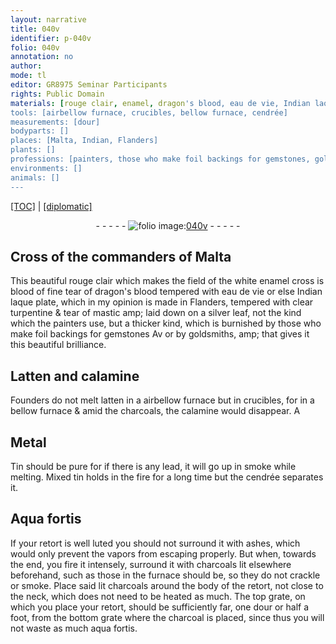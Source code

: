 ```yaml
---
layout: narrative
title: 040v
identifier: p-040v
folio: 040v
annotation: no
author:
mode: tl
editor: GR8975 Seminar Participants
rights: Public Domain
materials: [rouge clair, enamel, dragon's blood, eau de vie, Indian laque plate, turpentine, mastic, silver, Latten, calamine, latten, charcoals, Metal, Tin, lead, tin, cendrée, Aqua fortis, ashes, charcoal]
tools: [airbellow furnace, crucibles, bellow furnace, cendrée]
measurements: [dour]
bodyparts: []
places: [Malta, Indian, Flanders]
plants: []
professions: [painters, those who make foil backings for gemstones, goldsmiths, Founders]
environments: []
animals: []
---
```


<p><a href="{{ site.baseurl }}/translation/">[TOC]</a> | <a href="{{ site.baseurl }}/_texts/p-040v_tc.md/">[diplomatic]</a></p><div class="folio" align="center">- - - - - <a href="http://gallica.bnf.fr/ark:/12148/btv1b10500001g/f86.image" target="_blank"><img src="https://cu-mkp.github.io/2017-workshop-edition/assets/photo-icon.png" alt="folio image: " style="display:inline-block; margin-bottom:-3px;"/>040v</a> - - - - - </div>  
  

## Cross of the commanders of <span class="pl">Malta</span>

 
This beautiful <span class="m">rouge clair</span> which makes the field of the white <span class="m">enamel</span> cross is <span class="del">blood</span> of fine tear of <span class="m">dragon's blood</span> tempered with <span class="m">eau de vie</span> or else <span class="m"><span class="pl">Indian</span> laque plate</span>, which in my opinion is made in <span class="pl">Flanders</span>, tempered with clear <span class="m">turpentine</span> & tear of <span class="m">mastic</span> amp; laid down on a <span class="m">silver</span> leaf, not the kind which the <span class="pro">painters</span> use, but a thicker kind, which is burnished by <span class="pro">those who make foil backings for gemstones</span> <span class="del">Av</span> or by <span class="pro">goldsmiths</span>, amp; that gives it this beautiful brilliance.

 
  

## <span class="m">Latten</span> and <span class="m">calamine</span>

 
<span class="pro">Founders</span> do not melt <span class="m">latten</span> in a <span class="tl"><span class="del">air</span><span class="add">bellow</span> furnace</span> but in <span class="tl">crucibles</span>, for in a <span class="tl"><span class="add">bellow</span> furnace</span> & amid the <span class="m">charcoals</span>, the <span class="m">calamine</span> would disappear. <span class="del">A</span>

 
  

## <span class="m">Metal</span>

 
<span class="m">Tin</span> should be pure for if there is any <span class="m">lead</span>, it will go up in smoke while melting. Mixed <span class="m">tin</span> holds in the fire for a long time but the <span class="tl"><span class="m">cendrée</span></span> separates it.

 
  

## <span class="m">Aqua fortis</span>

 
If your retort is well luted you should not surround it with <span class="m">ashes</span>, which would only prevent the vapors from escaping properly. But when, towards the end, you fire it intensely, surround it with <span class="m">charcoals</span> lit elsewhere beforehand, such as those in the furnace should be, so they do not crackle or smoke. Place said lit <span class="m">charcoals</span> around the body of the retort, not close to the neck, which does not need to be heated as much. The top grate, on which you place your retort, should be sufficiently far, one <span class="ms">dour</span> or half a foot, from the bottom grate where the <span class="m">charcoal</span> is placed, since thus you will not waste as much <span class="sup">aqua fortis</span>.

